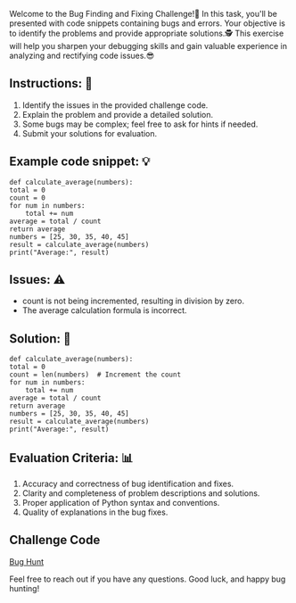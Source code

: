 Welcome to the Bug Finding and Fixing Challenge!:space_invader: In this task, you'll be presented with code snippets containing bugs and errors. Your objective is to identify the problems and provide appropriate solutions.:detective: This exercise will help you sharpen your debugging skills and gain valuable experience in analyzing and rectifying code issues.:sunglasses: 
## Instructions: :memo:
1. Identify the issues in the provided challenge code. 
2. Explain the problem and provide a detailed solution. 
4. Some bugs may be complex; feel free to ask for hints if needed. 
5. Submit your solutions for evaluation.
## Example code snippet: :bulb:
    def calculate_average(numbers): 
    total = 0 
    count = 0 
    for num in numbers: 
        total += num 
    average = total / count 
    return average 
    numbers = [25, 30, 35, 40, 45] 
    result = calculate_average(numbers)
    print("Average:", result) 
## Issues: :warning:
- count is not being incremented, resulting in division by zero.
- The average calculation formula is incorrect.
## Solution: :mag_right:
    def calculate_average(numbers): 
    total = 0 
    count = len(numbers)  # Increment the count 
    for num in numbers: 
        total += num 
    average = total / count 
    return average 
    numbers = [25, 30, 35, 40, 45] 
    result = calculate_average(numbers) 
    print("Average:", result) 
## Evaluation Criteria: :bar_chart:
1. Accuracy and correctness of bug identification and fixes.
2. Clarity and completeness of problem descriptions and solutions.
3. Proper application of Python syntax and conventions.
4. Quality of explanations in the bug fixes.

## Challenge Code
[Bug Hunt]()


Feel free to reach out if you have any questions. Good luck, and happy bug hunting!




  


